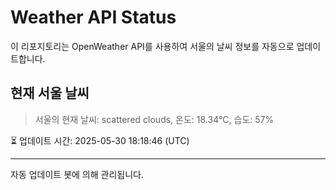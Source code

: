 
# Weather API Status

이 리포지토리는 OpenWeather API를 사용하여 서울의 날씨 정보를 자동으로 업데이트합니다.

## 현재 서울 날씨
> 서울의 현재 날씨: scattered clouds, 온도: 18.34°C, 습도: 57%

⏳ 업데이트 시간: 2025-05-30 18:18:46 (UTC)

---
자동 업데이트 봇에 의해 관리됩니다.
